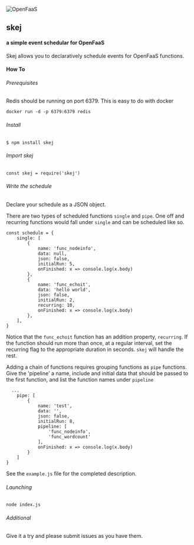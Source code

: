 ![OpenFaaS](https://img.shields.io/badge/openfaas-v0.6.5-blue.svg)

## skej

#### a simple event schedular for OpenFaaS

Skej allows you to declaratively schedule events for OpenFaaS functions.

#### How To

###### Prerequisites
Redis should be running on port 6379. This is easy to do with docker
```
docker run -d -p 6379:6379 redis
```

###### Install
```
$ npm install skej
```

###### Import skej

```
const skej = require('skej')
```

###### Write the schedule
Declare your schedule as a JSON object.

There are two types of scheduled functions `single` and `pipe`.
One off and recurring functions would fall under `single` and can be
scheduled like so.
```
const schedule = {
	single: [
		{
			name: 'func_nodeinfo',
			data: null,
			json: false,
			initialRun: 5,
			onFinished: x => console.log(x.body)
		},
		{
			name: 'func_echoit',
			data: 'hello world',
			json: false,
			initialRun: 2,
			recurring: 10,
			onFinished: x => console.log(x.body)
		},
	],
}
```
Notice that the `func_echoit` function has an addition property,
`recurring`. If the function should run more than once, at a regular
interval, set the recurring flag to the appropriate duration in seconds.
`skej` will handle the rest.

Adding a chain of functions requires grouping functions as `pipe`
functions. Give the 'pipeline' a name, include and initial data that
should be passed to the first function, and list the function names under
`pipeline`
```
  ...
	pipe: [
		{
			name: 'test',
			data: '',
			json: false,
			initialRun: 8,
			pipeline: [
				'func_nodeinfo',
				'func_wordcount'
			],
			onFinished: x => console.log(x.body)
		}
	]
}
```
See the `example.js` file for the completed description.

###### Launching
```
node index.js
```

###### Additional
Give it a try and please submit issues as you have them.

